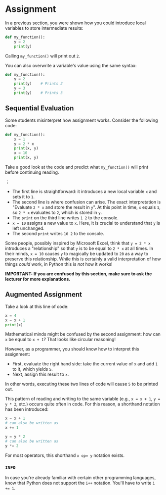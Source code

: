 # Assignment

In a previous section, you were shown how you could introduce local variables to store intermediate results:

```python
def my_function():
    y = 2
    print(y)
```

Calling `my_function()` will print out `2`.

You can also overwrite a variable's value using the same syntax:

```python
def my_function():
    y = 2
    print(y)    # Prints 2
    y = 3
    print(y)    # Prints 3
```

## Sequential Evaluation

Some students misinterpret how assignment works.
Consider the following code:

```python
def my_function():
    x = 1
    y = 2 * x
    print(x, y)
    x = 10
    print(x, y)
```

Take a good look at the code and predict what `my_function()` will print before continuing reading.

&vellip;

* The first line is straightforward: it introduces a new local variable `x` and sets it to `1`.
* The second line is where confusion can arise.
  The exact interpretation is "Evaluate `2 * x` and store the result in `y`".
  At this point in time, `x` equals `1`, so `2 * x` evaluates to `2`, which is stored in `y`.
* The `print` on the third line writes `1 2` to the console.
* `x = 10` assigns a new value to `x`.
  Here, it is crucial to understand that `y` is left unchanged.
* The second `print` writes `10 2` to the console.

Some people, possibly inspired by Microsoft Excel, think that `y = 2 * x` introduces a "relationship" so that `y` is to be equal to `2 * x` at all times.
In their minds, `x = 10` causes `y` to magically be updated to `20` as a way to preserve this relationship.
While this is certainly a valid interpretation of how things *could* work, in Python this is *not* how it works!


**IMPORTANT: If you are confused by this section, make sure to ask the lecturer for more explanations.**

## Augmented Assignment

Take a look at this line of code:

```python
x = 4
x = x + 1
print(x)
```

Mathematical minds might be confused by the second assignment: how can `x` be equal to `x + 1`?
That looks like circular reasoning!

However, as a programmer, you should know how to interpret this assignment:

* First, evaluate the right hand side: take the current value of `x` and add `1` to it, which yields `5`.
* Next, assign this result to `x`.

In other words, executing these two lines of code will cause `5` to be printed out.

This pattern of reading and writing to the same variable (e.g., `x = x + 1`, `y = y * 2`, etc.) occurs quite often in code.
For this reason, a shorthand notation has been introduced:

```python
x = x + 1
# can also be written as
x += 1

y = y * 2
# can also be written as
y *= 2
```

For most operators, this shorthand `x op= y` notation exists.

### `INFO`

In case you're already familiar with certain other programming languages, know that Python does not support the `i++` notation. You'll have to write `i += 1`.

